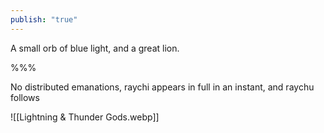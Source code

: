 ```yaml
---
publish: "true"
---
```


A small orb of blue light, and a great lion. 

%%%

No distributed emanations, raychi appears in full in an instant, and raychu follows

![[Lightning & Thunder Gods.webp]]

